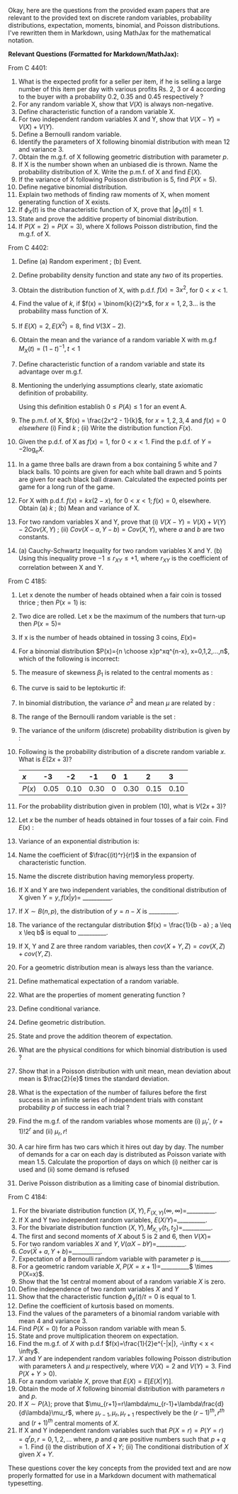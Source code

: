 Okay, here are the questions from the provided exam papers that are relevant to the provided text on discrete random variables, probability distributions, expectation, moments, binomial, and Poisson distributions.  I've rewritten them in Markdown, using MathJax for the mathematical notation.

**Relevant Questions (Formatted for Markdown/MathJax):**

From C 4401:

1.  What is the expected profit for a seller per item, if he is selling a large number of this item per day with various profits Rs. 2, 3 or 4 according to the buyer with a probability 0.2, 0.35 and 0.45 respectively ?
2.  For any random variable X, show that $V(X)$ is always non-negative.
3.  Define characteristic function of a random variable X.
4.   For two independent random variables X and Y, show that $V(X - Y) = V(X) + V(Y)$.
5.  Define a Bernoulli random variable.
6.  Identify the parameters of X following binomial distribution with mean 12 and variance 3.
7.  Obtain the m.g.f. of X following geometric distribution with parameter $p$.
8. If X is the number shown when an unbiased die is thrown. Name the probability distribution of X. Write the p.m.f. of X and find $E(X)$.
9. If the variance of X following Poisson distribution is 5, find $P(X = 5)$.
10. Define negative binomial distribution.
11. Explain two methods of finding raw moments of X, when moment generating function of X exists.
12. If $\phi_X(t)$ is the characteristic function of X, prove that $|\phi_X(t)| \leq 1$.
13. State and prove the additive property of binomial distribution.
14. If $P(X=2) = P(X=3)$, where X follows Poisson distribution, find the m.g.f. of X.

From C 4402:

1.  Define (a) Random experiment ; (b) Event.
2.  Define probability density function and state any *two* of its properties.
3.  Obtain the distribution function of X, with p.d.f. $f(x) = 3x^2$, for $0 < x < 1$.
4.  Find the value of $k$, if $f(x) = \binom{k}{2}^x$, for $x = 1, 2, 3...$ is the probability mass function of X.
5. If $E(X)=2, E(X^2)=8$, find $V(3X-2)$.
6. Obtain the mean and the variance of a random variable X with m.g.f $M_X(t)=(1-t)^{-1}, t<1$
7. Define characteristic function of a random variable and state its advantage over m.g.f.
8.  Mentioning the underlying assumptions clearly, state axiomatic definition of probability.

    Using this definition establish $0 \leq P(A) \leq 1$ for an event A.
9.  The p.m.f. of X, $f(x) = \frac{2x^2 - 1}{k}$, for $x = 1, 2, 3, 4$ and $f(x) = 0$ *elsewhere* (i) Find $k$ ; (ii) Write the distribution function $F(x)$.
10. Given the p.d.f. of X as $f(x) = 1$, for $0 < x < 1$. Find the p.d.f. of $Y = -2 \log_e X$.
11. In a game three balls are drawn from a box containing 5 white and 7 black balls. 10 points are given for each white ball drawn and 5 points are given for each black ball drawn. Calculated the expected points per game for a long run of the game.
12. For X with p.d.f. $f(x) = kx(2 - x)$, for $0 < x < 1 ; f(x) = 0$, elsewhere. Obtain (a) $k$ ; (b) Mean and variance of X.
13. For two random variables X and Y, prove that (i) $V(X - Y) = V(X) + V(Y) - 2Cov(X, Y)$ ; (ii) $Cov(X - a, Y - b) = Cov(X, Y)$, where $a$ and $b$ are two constants.
14. (a) Cauchy-Schwartz Inequality for two random variables X and Y.
    (b) Using this inequality prove $-1 \leq r_{XY} \leq +1$, where $r_{XY}$ is the coefficient of correlation between X and Y.

From C 4185:
1. Let x denote the number of heads obtained when a fair coin is tossed thrice ; then $P(x=1)$ is:
2. Two dice are rolled. Let x be the maximum of the numbers that turn-up then $P(x=5)=$
3.  If x is the number of heads obtained in tossing 3 coins, $E(x)=$
4. For a binomial distribution $P(x)={n \choose x}p^xq^{n-x}, x=0,1,2,...,n$, which of the following is incorrect:
5. The measure of skewness $\beta_1$ is related to the central moments as :
6. The curve is said to be leptokurtic if:
7. In binomial distribution, the variance $\sigma^2$ and mean $\mu$ are related by :
8. The range of the Bernoulli random variable is the set :
9. The variance of the uniform (discrete) probability distribution is given by :
10. Following is the probability distribution of a discrete random variable $x$. What is $E(2x + 3)$?

    | $x$      | -3   | -2   | -1   | 0  | 1    | 2    | 3    |
    | :------- | :--- | :--- | :--- | :- | :--- | :--- | :--- |
    | $P(x)$   | 0.05 | 0.10 | 0.30 | 0  | 0.30 | 0.15 | 0.10 |
11. For the probability distribution given in problem (10), what is $V(2x + 3)$?
12. Let $x$ be the number of heads obtained in four tosses of a fair coin. Find $E(x)$ :
13. Variance of an exponential distribution is:
14. Name the coefficient of $\frac{(it)^r}{r!}$ in the expansion of characteristic function.
15. Name the discrete distribution having memoryless property.
16. If X and Y are two independent variables, the conditional distribution of X given $Y = y, f(x|y) =$ __________.
17. If $X \sim B(n, p)$, the distribution of $y = n - X$ is __________.
18.  The variance of the rectangular distribution $f(x) = \frac{1}{b - a} ; a \leq x \leq b$ is equal to __________.
19. If X, Y and Z are three random variables, then $cov(X + Y, Z) = cov(X, Z) + cov(Y, Z)$.
20. For a geometric distribution mean is always less than the variance.
21. Define mathematical expectation of a random variable.
22. What are the properties of moment generating function ?
23. Define conditional variance.
24. Define geometric distribution.
25. State and prove the addition theorem of expectation.
26. What are the physical conditions for which binomial distribution is used ?
27. Show that in a Poisson distribution with unit mean, mean deviation about mean is $\frac{2}{e}$ times the standard deviation.
28. What is the expectation of the number of failures before the first success in an infinite series of independent trials with constant probability $p$ of success in each trial ?
29. Find the m.g.f. of the random variables whose moments are (i) $\mu_r'$, $(r+1)!2^r$ and (ii) $\mu_r, r!$
30.  A car hire firm has two cars which it hires out day by day. The number of demands for a car on each day is distributed as Poisson variate with mean 1.5. Calculate the proportion of days on which (i) neither car is used and (ii) some demand is refused
31. Derive Poisson distribution as a limiting case of binomial distribution.

From C 4184:

1.  For the bivariate distribution function $(X,Y), F_{(X,Y)}(\infty,\infty)=$__________.
2.  If X and Y two independent random variables, $E(X/Y)=$__________.
3.  For the bivariate distribution function $(X,Y), M_{X,Y}(t_1,t_2)=$__________.
4. The first and second moments of $X$ about 5 is 2 and 6, then $V(X)=$
5. For two random variables $X$ and $Y, V(\alpha X -bY)=$__________.
6. $Cov(\bar{X}+a,Y+b)=$__________.
7.  Expectation of a Bernoulli random variable with parameter $p$ is__________.
8.  For a geometric random variable $X, P(X=x+1)=$__________$ \times P(X=x)$.
9. Show that the 1st central moment about of a random variable $X$ is zero.
10. Define independence of two random variables $X$ and $Y$
11. Show that the characteristic function $\phi_x(t)/t=0$ is equal to $1$.
12. Define the coefficient of kurtosis based on moments.
13. Find the values of the parameters of a binomial random variable with mean 4 and variance 3.
14. Find $P(X=0)$ for a Poisson random variable with mean 5.
15. State and prove multiplication theorem on expectation.
16. Find the m.g.f. of $X$ with p.d.f $f(x)=\frac{1}{2}e^{-|x|}, -\infty < x < \infty$.
17.  $X$ and $Y$ are independent random variables following Poisson distribution with parameters $\lambda$ and $\mu$ respectively, where $V(X)=2$ and $V(Y)=3$. Find $P(X+Y>0)$.
18. For a random variable $X$, prove that $E(X)=E[E(X|Y)]$.
19. Obtain the mode of $X$ following binomial distribution with parameters $n$ and $p$.
20. If $X \sim P(\lambda)$; prove that $\mu_{r+1}=r\lambda\mu_{r-1}+\lambda\frac{d}{d\lambda}\mu_r$, where $\mu_{r-1}, \mu_r, \mu_{r+1}$ respectively be the $(r-1)^{th}, r^{th}$ and $(r+1)^{th}$ central moments of $X$.
21. If X and Y independent random variables such that $P(X=r)=P(Y=r)=q^rp, r=0,1,2,...$
where, $p$ and $q$ are positive numbers such that $p+q=1$. Find (i) the distribution of $X+Y$; (ii) The conditionai distribution of $X$ given $X+Y$.

These questions cover the key concepts from the provided text and are now properly formatted for use in a Markdown document with mathematical typesetting.
